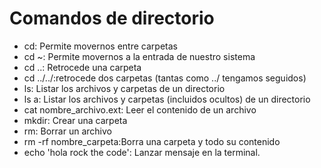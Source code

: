 # Comandos de directorio
- cd: Permite movernos entre carpetas
- cd ~: Permite movernos a la entrada de nuestro sistema
- cd ..: Retrocede una carpeta
- cd ../../:retrocede dos carpetas (tantas como ../ tengamos seguidos)
- ls: Listar los archivos y carpetas de un directorio
- ls a: Listar los archivos y carpetas (incluidos ocultos) de un directorio
- cat nombre_archivo.ext: Leer el contenido de un archivo
- mkdir: Crear una carpeta
- rm: Borrar un archivo
- rm -rf nombre_carpeta:Borra una carpeta y todo su contenido
- echo 'hola rock the code': Lanzar mensaje en la terminal.